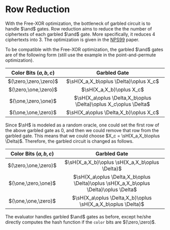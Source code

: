 # Row Reduction
With the Free-XOR optimization, the bottleneck of garbled circuit is to handle $\and$ gates. Row reduction aims to reduce the the number of ciphertexts of each garbled $\and$ gate. More specifically, it reduces $4$ ciphertexts into $3$. The optimization is given in the [NPS99](https://www.wisdom.weizmann.ac.il/~naor/PAPERS/nps.pdf) paper.

To be compatible with the Free-XOR optimization, the garbled $\and$ gates are of the following form (still use the example in the point-and-permute optimization).

|Color Bits $(a,b,c)$|Garbled Gate|
|:-:|:-:|
|$(\zero,\zero,\zero)$|$\sH(X_a,X_b\oplus \Delta)\oplus X_c$|
|$(\zero,\one,\zero)$|$\sH(X_a,X_b)\oplus X_c$|
|$(\one,\zero,\one)$|$\sH(X_a\oplus \Delta,X_b\oplus \Delta)\oplus X_c\oplus \Delta$|
|$(\one,\one,\zero)$|$\sH(X_a\oplus \Delta,X_b)\oplus X_c$|

Since $\sH$ is modeled as a random oracle, one could set the first row of the above garbled gate as $0$, and then we could remove that row from the garbled gate. This means that we could choose $X_c = \sH(X_a,X_b\oplus \Delta)$. Therefore, the garbled circuit is changed as follows.

|Color Bits $(a,b,c)$|Garbled Gate|
|:-:|:-:|
|$(\zero,\one,\zero)$|$\sH(X_a,X_b)\oplus \sH(X_a,X_b\oplus \Delta)$|
|$(\one,\zero,\one)$|$\sH(X_a\oplus \Delta,X_b\oplus \Delta)\oplus \sH(X_a,X_b\oplus \Delta)\oplus \Delta$|
|$(\one,\one,\zero)$|$\sH(X_a\oplus \Delta,X_b)\oplus \sH(X_a,X_b\oplus \Delta)$|

The evaluator handles garbled $\and$ gates as before, except he/she directly computes the hash function if the `color` bits are $(\zero,\zero)$.